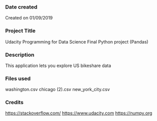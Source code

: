 ### Date created
Created on 01/09/2019

### Project Title
Udacity Programming for Data Science Final Python project (Pandas)

### Description
This application lets you explore US bikeshare data

### Files used
washington.csv
chicago (2).csv
new_york_city.csv

### Credits
https://stackoverflow.com/
https://www.udacity.com 
https://numpy.org 
